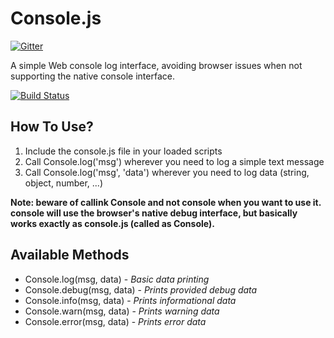 Console.js
==========

[![Gitter](https://badges.gitter.im/Join%20Chat.svg)](https://gitter.im/valeriansaliou/console.js?utm_source=badge&utm_medium=badge&utm_campaign=pr-badge&utm_content=badge)

A simple Web console log interface, avoiding browser issues when not supporting the native console interface.

[![Build Status](https://travis-ci.org/valeriansaliou/console.js.svg?branch=master)](https://travis-ci.org/valeriansaliou/console.js)


## How To Use?

1. Include the console.js file in your loaded scripts
2. Call Console.log('msg') wherever you need to log a simple text message
3. Call Console.log('msg', 'data') wherever you need to log data (string, object, number, ...)

**Note: beware of callink Console and not console when you want to use it. console will use the browser's native debug interface, but basically works exactly as console.js (called as Console).**

## Available Methods

* Console.log(msg, data) - *Basic data printing*
* Console.debug(msg, data) - *Prints provided debug data*
* Console.info(msg, data) - *Prints informational data*
* Console.warn(msg, data) - *Prints warning data*
* Console.error(msg, data) - *Prints error data*
